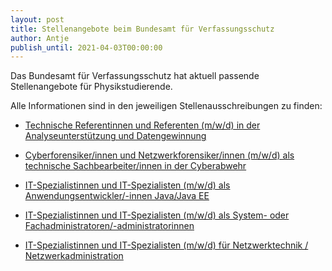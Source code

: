 ```yaml
---
layout: post
title: Stellenangebote beim Bundesamt für Verfassungsschutz
author: Antje
publish_until: 2021-04-03T00:00:00
---
```


Das Bundesamt für Verfassungsschutz hat aktuell passende Stellenangebote für Physikstudierende.

Alle Informationen sind in den jeweiligen Stellenausschreibungen zu finden:

* [Technische Referentinnen und Referenten (m/w/d) in der Analyseunterstützung und Datengewinnung](/dokumente/ausschreibungen_jobboerse/2020-04-03_verfassungsschutz.pdf)

* [Cyberforensiker/innen und Netzwerkforensiker/innen (m/w/d) als technische Sachbearbeiter/innen in der Cyberabwehr](/dokumente/ausschreibungen_jobboerse/2020-04-03_verfassungsschutz2.pdf)

* [IT-Spezialistinnen und IT-Spezialisten (m/w/d) als Anwendungsentwickler/-innen Java/Java EE](/dokumente/ausschreibungen_jobboerse/2020-04-03_verfassungsschutz3.pdf)

* [IT-Spezialistinnen und IT-Spezialisten (m/w/d) als System- oder Fachadministratoren/-administratorinnen](/dokumente/ausschreibungen_jobboerse/2020-04-03_verfassungsschutz4.pdf)

* [IT-Spezialistinnen und IT-Spezialisten (m/w/d) für Netzwerktechnik / Netzwerkadministration](/dokumente/ausschreibungen_jobboerse/2020-04-03_verfassungsschutz5.pdf)

